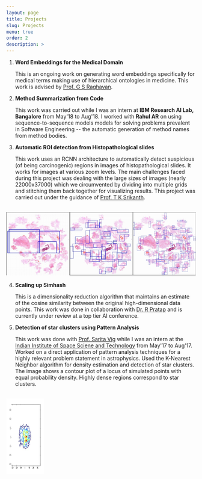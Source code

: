 ```yaml
---
layout: page
title: Projects
slug: Projects
menu: true
order: 2
description: >
---
```


1. **Word Embeddings for the Medical Domain**

     This is an ongoing work on generating word embeddings specifically for medical terms making use of hierarchical ontologies in
medicine. This work is advised by [Prof. G S Raghavan](https://www.iiitb.ac.in/faculty_page.php?name=gsrinivasaraghavan). 

2. **Method Summarization from Code**

     This work was carried out while I was an intern at **IBM Research AI Lab, Bangalore** from May'18 to Aug'18. I worked with **Rahul AR** on using sequence-to-sequence models models for solving problems prevalent in Software Engineering -- the automatic generation of method names from method bodies.

3. **Automatic ROI detection from Histopathological slides**

     This work uses an RCNN architecture to automatically detect suspicious (of being carcinogenic) regions in images of histopathological slides. It works for images at various zoom levels. The main challenges faced during this project was dealing with the large sizes of images (nearly 22000x37000) which we circumvented by dividing into multiple grids and stitching them back together for visualizing results. This project was carried out under the guidance of [Prof. T  K Srikanth](https://www.iiitb.ac.in/faculty_page.php?name=tksrikanth).
<br>
<img src="/assets/img/roi-det.png">

4. **Scaling up Simhash**

     This is a dimensionality reduction algorithm that maintains an estimate of the cosine similarity between the original high-dimensional data points. This work was done in collaboration with [Dr. R Pratap](https://sites.google.com/site/prataprameshwaryadav/) and is currently under review at a top tier AI conference.


5. **Detection of star clusters using Pattern Analysis**

     This work was done with [Prof. Sarita Vig](https://www.iist.ac.in/ess/sarita) while I was an intern at the [Indian Institute of Space Sciene and Technology](https://www.iist.ac.in/) from May'17 to Aug'17. Worked on a direct application of pattern analysis techniques for a highly relevant problem statement in astrophysics. Used the K-Nearest Neighbor algorithm for density estimation and detection of star clusters. The image shows a contour plot of a locus of simulated points with equal probability density. Highly dense regions correspond to star clusters.
<br>
<img src="/assets/img/iist.jpg" height=200 width=100> 
